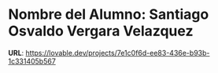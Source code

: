 # Nombre del Alumno: Santiago Osvaldo Vergara Velazquez

**URL**: https://lovable.dev/projects/7e1c0f6d-ee83-436e-b93b-1c331405b567
